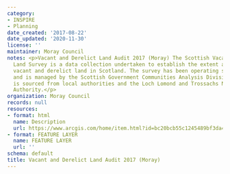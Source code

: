 ```yaml
---
category:
- INSPIRE
- Planning
date_created: '2017-08-22'
date_updated: '2020-11-30'
license: ''
maintainer: Moray Council
notes: <p>Vacant and Derelict Land Audit 2017 (Moray) The Scottish Vacant and Derelict
  Land Survey is a data collection undertaken to establish the extent and state of
  vacant and derelict land in Scotland. The survey has been operating since 1988,
  and is managed by the Scottish Government Communities Analysis Division. The data
  is sourced from local authorities and the Loch Lomond and Trossachs National Park
  Authority.</p>
organization: Moray Council
records: null
resources:
- format: html
  name: Description
  url: https://www.arcgis.com/home/item.html?id=bc20bcb55c1245489bf3da4128a3aba1
- format: FEATURE LAYER
  name: FEATURE LAYER
  url: ''
schema: default
title: Vacant and Derelict Land Audit 2017 (Moray)
---
```

